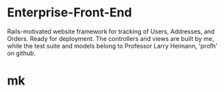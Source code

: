 # Enterprise-Front-End
Rails-motivated website framework for tracking of Users, Addresses, and Orders. Ready for deployment. 
The controllers and views are built by me, while the test suite and models belong to Professor Larry Heimann, 'profh' on github.

# mk
